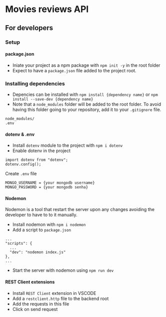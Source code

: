# Movies reviews API


## For developers

### Setup


#### package.json

- Iniate your project as a npm package with `npm init -y` in the root folder
- Expect to have a `package.json` file added to the project root.

### Installing dependencies

- Depencies can be installed with `npm install {dependency name}` or `npm install --save-dev {dependency name}`
- Note that a `node_modules` folder will be added to the root folder. To avoid having this folder going to your repository, add it to your `.gitignore` file.

```
node_modules/
.env
```

#### dotenv & .env

- Install `dotenv` module to the project with `npm i dotenv`
- Enable dotenv in the project

```
import dotenv from "dotenv";
dotenv.config();
```

Create `.env` file
```
MONGO_USERNAME = {your mongodb username}
MONGO_PASSWORD = {your mongodb senha}
```

#### Nodemon

Nodemon is a tool that restart the server upon any changes avoiding the developer to have to to it manually. 

- Install nodemon with `npm i nodemon`
- Add a script to `package.json`

```
...
"scripts": {
  ...
  "dev": "nodemon index.js"
},
...
```
- Start the server with nodemon using `npm run dev`


#### REST Client extensions

- Install `REST Client` extension in VSCODE
- Add a `restclient.http` file to the backend root
- Add the requests in this file
- Click on send request 


